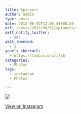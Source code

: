 ```yaml
---
title: Spinners
author: admin
type: posts
date: 2012-06-02T13:00:41+00:00
url: /posts/2012/06/02/spinners/
aktt_notify_twitter:
  - yes
aktt_tweeted:
  - 1
yourls_shorturl:
  - https://lobban.org/i/i6
categories:
  - Photos
tags:
  - instagram
  - Photos

---
```

![][1]

[View on Instagram][2]

 [1]: https://lobban.org/wp-content/uploads/HLIC/3766e8050b2d43908e7ec7eb9d9ffb27.jpg
 [2]: http://instagr.am/p/LX1A9HKlqe/